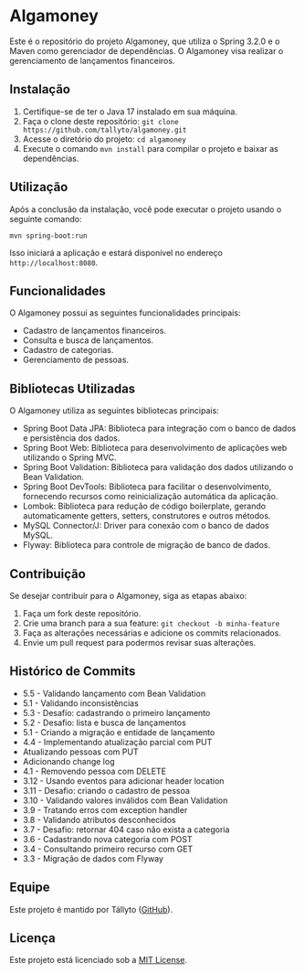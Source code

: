 # Algamoney

Este é o repositório do projeto Algamoney, que utiliza o Spring 3.2.0 e o Maven como gerenciador de dependências. O
Algamoney visa realizar o gerenciamento de lançamentos financeiros.

## Instalação

1. Certifique-se de ter o Java 17 instalado em sua máquina.
2. Faça o clone deste repositório: `git clone https://github.com/tallyto/algamoney.git`
3. Acesse o diretório do projeto: `cd algamoney`
4. Execute o comando `mvn install` para compilar o projeto e baixar as dependências.

## Utilização

Após a conclusão da instalação, você pode executar o projeto usando o seguinte comando:

```
mvn spring-boot:run
```

Isso iniciará a aplicação e estará disponível no endereço `http://localhost:8080`.

## Funcionalidades

O Algamoney possui as seguintes funcionalidades principais:

- Cadastro de lançamentos financeiros.
- Consulta e busca de lançamentos.
- Cadastro de categorias.
- Gerenciamento de pessoas.

## Bibliotecas Utilizadas

O Algamoney utiliza as seguintes bibliotecas principais:

- Spring Boot Data JPA: Biblioteca para integração com o banco de dados e persistência dos dados.
- Spring Boot Web: Biblioteca para desenvolvimento de aplicações web utilizando o Spring MVC.
- Spring Boot Validation: Biblioteca para validação dos dados utilizando o Bean Validation.
- Spring Boot DevTools: Biblioteca para facilitar o desenvolvimento, fornecendo recursos como reinicialização automática
  da aplicação.
- Lombok: Biblioteca para redução de código boilerplate, gerando automaticamente getters, setters, construtores e outros
  métodos.
- MySQL Connector/J: Driver para conexão com o banco de dados MySQL.
- Flyway: Biblioteca para controle de migração de banco de dados.

## Contribuição

Se desejar contribuir para o Algamoney, siga as etapas abaixo:

1. Faça um fork deste repositório.
2. Crie uma branch para a sua feature: `git checkout -b minha-feature`
3. Faça as alterações necessárias e adicione os commits relacionados.
4. Envie um pull request para podermos revisar suas alterações.

## Histórico de Commits

- 5.5 - Validando lançamento com Bean Validation
- 5.1 - Validando inconsistências
- 5.3 - Desafio: cadastrando o primeiro lançamento
- 5.2 - Desafio: lista e busca de lançamentos
- 5.1 - Criando a migração e entidade de lançamento
- 4.4 - Implementando atualização parcial com PUT
- Atualizando pessoas com PUT
- Adicionando change log
- 4.1 - Removendo pessoa com DELETE
- 3.12 - Usando eventos para adicionar header location
- 3.11 - Desafio: criando o cadastro de pessoa
- 3.10 - Validando valores inválidos com Bean Validation
- 3.9 - Tratando erros com exception handler
- 3.8 - Validando atributos desconhecidos
- 3.7 - Desafio: retornar 404 caso não exista a categoria
- 3.6 - Cadastrando nova categoria com POST
- 3.4 - Consultando primeiro recurso com GET
- 3.3 - Migração de dados com Flyway

## Equipe

Este projeto é mantido por Tállyto ([GitHub](https://github.com/tallyto)).

## Licença

Este projeto está licenciado sob a [MIT License](https://opensource.org/licenses/MIT).